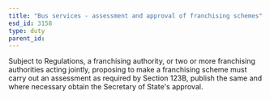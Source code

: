```yaml
---
title: "Bus services - assessment and approval of franchising schemes"
esd_id: 3158
type: duty
parent_id:  
---
```


Subject to Regulations, a franchising authority, or two or more franchising authorities acting jointly, proposing to make a franchising scheme must carry out an assessment as required by Section 123B, publish the same and where necessary obtain the Secretary of State's approval.

